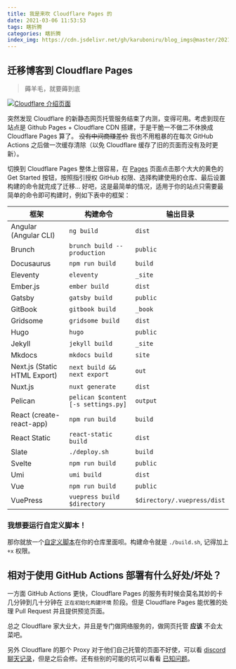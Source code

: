 ```yaml
---
title: 我是来吹 Cloudflare Pages 的 
date: 2021-03-06 11:53:53
tags: 瞎折腾
categories: 瞎折腾
index_img: https://cdn.jsdelivr.net/gh/karuboniru/blog_imgs@master/20210306115901.png
---
```

## 迁移博客到 Cloudflare Pages

> 薅羊毛，就要薅到底

[![Cloudflare 介绍页面](https://cdn.jsdelivr.net/gh/karuboniru/blog_imgs@master/20210306115901.png)](https://pages.dev/)

突然发现 Cloudflare 的新静态网页托管服务结束了内测，变得可用。考虑到现在站点是 Github Pages + Cloudflare CDN 搭建，于是干脆一不做二不休换成 Cloudflare Pages 算了。 ~~没有中间商赚差价~~ 我也不用粗暴的在每次 GitHub Actions 之后做一次缓存清除（以免 Cloudflare 缓存了旧的页面而没有及时更新）。

切换到 Cloudflare Pages 整体上很容易，在 [Pages] 页面点击那个大大的黄色的 Get Started 按钮，按照指引授权 GitHub 权限、选择构建使用的仓库、最后设置构建的命令就完成了迁移... 好吧，这是最简单的情况，适用于你的站点只需要最简单的命令即可构建时，例如下表中的框架：

<center>
  
| 框架                         | 构建命令                            | 输出目录                    |
| ---------------------------- | ----------------------------------- | --------------------------- |
| Angular (Angular CLI)        | `ng build`                          | `dist`                      |
| Brunch                       | `brunch build --production`         | `public`                    |
| Docusaurus                   | `npm run build`                     | `build`                     |
| Eleventy                     | `eleventy`                          | `_site`                     |
| Ember.js                     | `ember build`                       | `dist`                      |
| Gatsby                       | `gatsby build`                      | `public`                    |
| GitBook                      | `gitbook build`                     | `_book`                     |
| Gridsome                     | `gridsome build`                    | `dist`                      |
| Hugo                         | `hugo`                              | `public`                    |
| Jekyll                       | `jekyll build`                      | `_site`                     |
| Mkdocs                       | `mkdocs build`                      | `site`                      |
| Next.js (Static HTML Export) | `next build && next export`         | `out`                       |
| Nuxt.js                      | `nuxt generate`                     | `dist`                      |
| Pelican                      | `pelican $content [-s settings.py]` | `output`                    |
| React (create-react-app)     | `npm run build`                     | `build`                     |
| React Static                 | `react-static build`                | `dist`                      |
| Slate                        | `./deploy.sh`                       | `build`                     |
| Svelte                       | `npm run build`                     | `public`                    |
| Umi                          | `umi build`                         | `dist`                      |
| Vue                          | `npm run build`                     | `public`                    |
| VuePress                     | `vuepress build $directory`         | `$directory/.vuepress/dist` |

</center>

### 我想要运行自定义脚本！

那你就放一个[自定义脚本]在你的仓库里面呗。构建命令就是 `./build.sh`, 记得加上 `+x` 权限。

## 相对于使用 GitHub Actions 部署有什么好处/坏处？
一方面 GitHub Actions 更快，Cloudflare Pages 的服务有时候会莫名其妙的卡几分钟到几十分钟在 `正在初始化构建环境` 阶段。但是 Cloudflare Pages 能优雅的处理 Pull Request 并且提供预览页面。

总之 Cloudflare 家大业大，并且是专门做网络服务的，做网页托管 **应该** 不会太菜吧。

另外 Cloudflare 的那个 Proxy 对于他们自己托管的页面不好使，可以看 [discord 聊天记录]，但是之后会修。还有些别的可能的坑可以看看 [已知问题]。



[Pages]: https://pages.dev/
[discord 聊天记录]: https://discord.com/channels/595317990191398933/789155108529111069/817438688555827280
[自定义脚本]: https://github.com/karuboniru/blog_ci/blob/master/build.sh
[已知问题]: https://developers.cloudflare.com/pages/platform/known-issues
